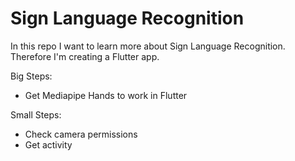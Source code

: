 # Sign Language Recognition

In this repo I want to learn more about Sign Language Recognition.
Therefore I'm creating a Flutter app.

Big Steps:
- Get Mediapipe Hands to work in Flutter

Small Steps:
- Check camera permissions
- Get activity

